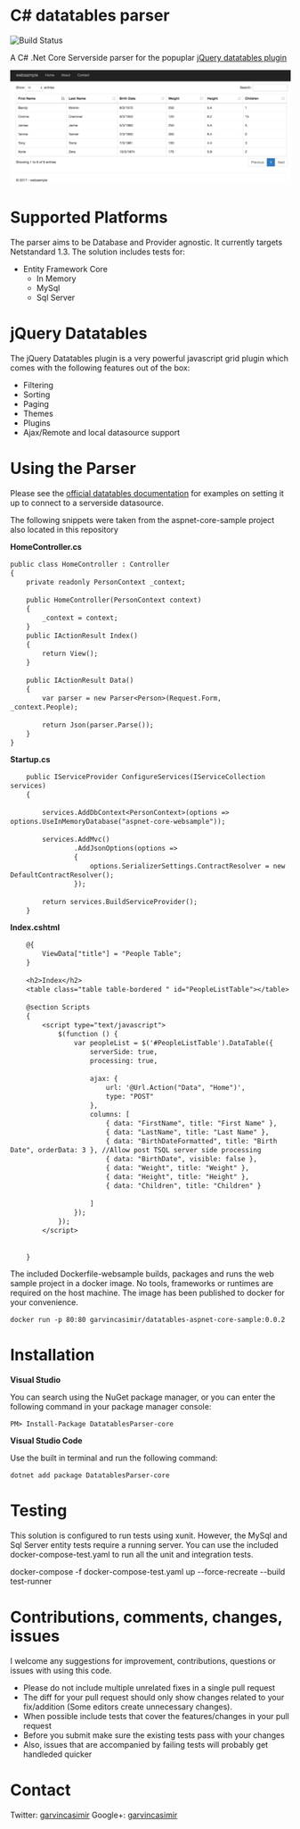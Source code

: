 C# datatables parser
========================
![Build Status](https://travis-ci.org/garvincasimir/csharp-datatables-parser.svg?branch=master)

A C# .Net Core Serverside parser for the popuplar [jQuery datatables plugin](http://www.datatables.net) 

![Screenshot](screenshot.png)

Supported Platforms
==========================
The parser aims to be Database and Provider agnostic. It currently targets Netstandard 1.3. The solution includes tests for:
* Entity Framework Core
  * In Memory
  * MySql 
  * Sql Server 

jQuery Datatables
========================

The jQuery Datatables plugin is a very powerful javascript grid plugin which comes with the following features out of the box:

* Filtering
* Sorting
* Paging
* Themes
* Plugins  
* Ajax/Remote and local datasource support

Using the Parser
========================

Please see the [official datatables documentation](http://datatables.net/release-datatables/examples/data_sources/server_side.html) for examples on setting it up to connect to a serverside datasource.

The following snippets were taken from the aspnet-core-sample project also located in this repository

**HomeController.cs**

    public class HomeController : Controller
    {
        private readonly PersonContext _context;

        public HomeController(PersonContext context)
        {
            _context = context;
        }
        public IActionResult Index()
        {
            return View();
        }

        public IActionResult Data()
        {
            var parser = new Parser<Person>(Request.Form, _context.People);

            return Json(parser.Parse());
        }
    }

**Startup.cs**

        public IServiceProvider ConfigureServices(IServiceCollection services)
        {
        
            services.AddDbContext<PersonContext>(options => options.UseInMemoryDatabase("aspnet-core-websample"));

            services.AddMvc()
                    .AddJsonOptions(options =>
                    {
                        options.SerializerSettings.ContractResolver = new DefaultContractResolver();
                    });
                    
            return services.BuildServiceProvider();
        }

**Index.cshtml**

        @{
            ViewData["title"] = "People Table";
        }

        <h2>Index</h2>
        <table class="table table-bordered " id="PeopleListTable"></table>

        @section Scripts
        {
            <script type="text/javascript">
                $(function () {
                    var peopleList = $('#PeopleListTable').DataTable({
                        serverSide: true,
                        processing: true,

                        ajax: {
                            url: '@Url.Action("Data", "Home")',
                            type: "POST"
                        },
                        columns: [
                            { data: "FirstName", title: "First Name" },
                            { data: "LastName", title: "Last Name" },
                            { data: "BirthDateFormatted", title: "Birth Date", orderData: 3 }, //Allow post TSQL server side processing
                            { data: "BirthDate", visible: false },
                            { data: "Weight", title: "Weight" },
                            { data: "Height", title: "Height" },
                            { data: "Children", title: "Children" }

                        ]
                    });
                });
            </script>


        }

The included Dockerfile-websample builds, packages and runs the web sample project in a docker image. No tools, frameworks or runtimes are required on the host machine. The image has been published to docker for your convenience.  

    docker run -p 80:80 garvincasimir/datatables-aspnet-core-sample:0.0.2      

Installation
========================
 
**Visual Studio**

You can search using the NuGet package manager, or you
can enter the following command in your package manager console:
 
    PM> Install-Package DatatablesParser-core      

**Visual Studio Code** 

Use the built in terminal and run the following command:

    dotnet add package DatatablesParser-core 


Testing
=========================
This solution is configured to run tests using xunit. However, the MySql and Sql Server entity tests require a running server. You can use the included docker-compose-test.yaml to run all the unit and integration tests.

   docker-compose -f docker-compose-test.yaml up --force-recreate --build test-runner 

Contributions, comments, changes, issues
========================

I welcome any suggestions for improvement, contributions, questions or issues with using this code.

* Please do not include multiple unrelated fixes in a single pull request
* The diff for your pull request should only show changes related to your fix/addition (Some editors create unnecessary changes).
* When possible include tests that cover the features/changes in your pull request
* Before you submit make sure the existing tests pass with your changes
* Also, issues that are accompanied by failing tests will probably get handleded quicker

Contact 
========================
Twitter: [garvincasimir](https://twitter.com/garvincasimir)
Google+: [garvincasimir](https://plus.google.com/100137710586918559017)
